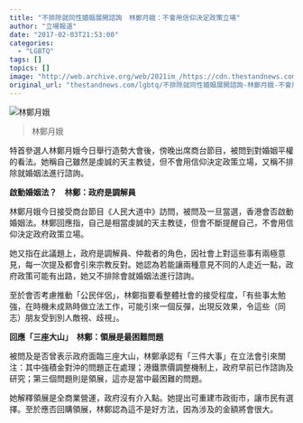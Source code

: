 ```yaml
---
title: "不排除就同性婚姻展開諮詢　林鄭月娥：不會用信仰決定政策立場"
author: "立場報道"
date: "2017-02-03T21:53:00"
categories:
  - "LGBTQ"
tags: []
topics: []
image: "http://web.archive.org/web/2021im_/https://cdn.thestandnews.com/media/photos/cache/lam-lg_5oUAs_1200x0.png"
original_url: "thestandnews.com/lgbtq/不排除就同性婚姻展開諮詢-林鄭月娥-不會用信仰決定政策立場"
---
```

![林鄭月娥](http://web.archive.org/web/2021im_/https://cdn.thestandnews.com/media/photos/cache/lam-lg_5oUAs_1200x0.png)

> 林鄭月娥

特首參選人林鄭月娥今日舉行造勢大會後，傍晚出席商台節目，被問到對婚姻平權的看法。她稱自己雖然是虔誠的天主教徒，但不會用信仰決定政策立場，又稱不排除就婚姻法進行諮詢。

**啟動婚姻法？　林鄭：政府是調解員**

林鄭月娥今日接受商台節目《人民大道中》訪問，被問及一旦當選，香港會否啟動婚姻法。林鄭回應指，自己是相當虔誠的天主教徒，但會不斷提醒自己，不會用信仰決定政府政策立場。

她又指在此議題上，政府是調解員、仲裁者的角色，因社會上對這些事有兩極意見，每一次提及都會引來宗教反對。她認為若能讓兩種意見不同的人走近一點，政府政策可能有出路，她又不排除會就婚姻法進行諮詢。

至於會否考慮推動「公民伴侶」，林鄭指要看整體社會的接受程度，「有些事太勉強，在時機未成熟時做立法工作，可能引來一個反彈，出現反效果，令這些（同志）朋友受到別人敵視、歧視」。

**回應「三座大山」　林鄭：領展是最困難問題**

被問及是否曾表示政府面臨三座大山，林鄭承認有「三件大事」在立法會引來關注：其中強積金對沖的問題正在處理；港鐵票價調整機制上，政府早前已作諮詢及研究；第三個問題則是領展，這亦是當中最困難的問題。

她解釋領展是全商業營運，政府沒有介入點。她提出可重建市政街市，讓市民有選擇。至於應否回購領展，林鄭認為這不是好方法，因為涉及的金額將會很大。